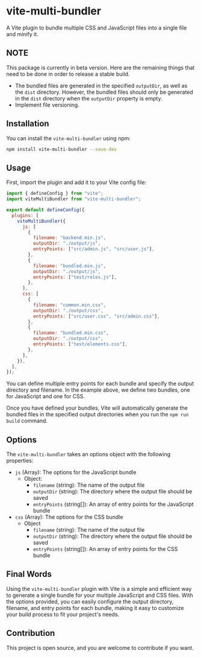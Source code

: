 # vite-multi-bundler

A Vite plugin to bundle multiple CSS and JavaScript files into a single file and minify it.

## NOTE

This package is currently in beta version. Here are the remaining things that need to be done in order to release a stable build.

- The bundled files are generated in the specified `outputDir`, as well as the `dist` directory. However, the bundled files should only be generated in the `dist` directory when the `outputDir` property is empty.
- Implement file versioning.

## Installation

You can install the `vite-multi-bundler` using npm:

```sh
npm install vite-multi-bundler --save-dev
```

## Usage

First, import the plugin and add it to your Vite config file:

```js
import { defineConfig } from "vite";
import viteMultiBundler from "vite-multi-bundler";

export default defineConfig({
  plugins: [
    viteMultiBundler({
      js: [
        {
          filename: "backend.min.js",
          outputDir: "./output/js",
          entryPoints: ["src/admin.js", "src/user.js"],
        },
        {
          filename: "bundled.min.js",
          outputDir: "./output/js",
          entryPoints: ["test/roles.js"],
        },
      ],
      css: [
        {
          filename: "common.min.css",
          outputDir: "./output/css",
          entryPoints: ["src/user.css", "src/admin.css"],
        },
        {
          filename: "bundled.min.css",
          outputDir: "./output/css",
          entryPoints: ["test/elements.css"],
        },
      ],
    }),
  ],
});
```

You can define multiple entry points for each bundle and specify the output directory and filename. In the example above, we define two bundles, one for JavaScript and one for CSS.

Once you have defined your bundles, Vite will automatically generate the bundled files in the specified output directories when you run the `npm run build` command.

## Options

The `vite-multi-bundler` takes an options object with the following properties:

- `js` (Array): The options for the JavaScript bundle
  - Object:
    - `filename` (string): The name of the output file
    - `outputDir` (string): The directory where the output file should be saved
    - `entryPoints` (string[]): An array of entry points for the JavaScript bundle
- `css` (Array): The options for the CSS bundle
  - Object
    - `filename` (string): The name of the output file
    - `outputDir` (string): The directory where the output file should be saved
    - `entryPoints` (string[]): An array of entry points for the CSS bundle

## Final Words

Using the `vite-multi-bundler` plugin with Vite is a simple and efficient way to generate a single bundle for your multiple JavaScript and CSS files. With the options provided, you can easily configure the output directory, filename, and entry points for each bundle, making it easy to customize your build process to fit your project's needs.

## Contribution

This project is open source, and you are welcome to contribute if you want.
